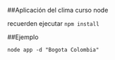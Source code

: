 ##Aplicación del clima curso node

recuerden ejecutar ```npm install```

##Ejemplo

```
node app -d "Bogota Colombia"

```